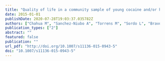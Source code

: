 ```yaml
---
title: "Quality of life in a community sample of young cocaine and/or heroin users: the role of mental disorders."
date: 2015-01-01
publishDate: 2020-07-28T19:03:37.035782Z
authors: ["Chahua M", "Sanchez-Niubo A", "Torrens M", "Sordo L", "Bravo MJ", "Brugal MT", "Domingo-Salvany A", "the ITINERE Project Group"]
publication_types: ["2"]
abstract: ""
featured: false
publication: ""
url_pdf: "http://doi.org/10.1007/s11136-015-0943-5"
doi: "10.1007/s11136-015-0943-5"
---
```


